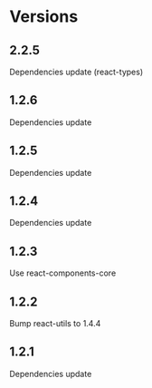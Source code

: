 # Versions

## 2.2.5

Dependencies update (react-types)

## 1.2.6

Dependencies update

## 1.2.5

Dependencies update

## 1.2.4

Dependencies update

## 1.2.3

Use react-components-core

## 1.2.2

Bump react-utils to 1.4.4

## 1.2.1

Dependencies update
